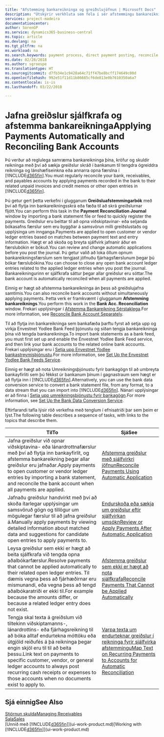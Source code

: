 ```yaml
---
title: "Afstemming bankareikninga og greiðslujöfnun | Microsoft Docs"
description: "Útskýrir verkhluta sem fela í sér afstemmingu bankareikninga, krafna og skulda reikninga, bókanir inngreiðslna og útgjalda og sjálfvirka greiðslujöfnun."
services: project-madeira
documentationcenter: 
author: SorenGP
ms.service: dynamics365-business-central
ms.topic: article
ms.devlang: na
ms.tgt_pltfrm: na
ms.workload: na
ms.search.keywords: payment process, direct payment posting, reconcile payment, expenses, cash receipts
ms.date: 02/28/2018
ms.author: sgroespe
ms.translationtype: HT
ms.sourcegitcommit: d7fb34e1c9428a64c71ff47be8bcff174649c00d
ms.openlocfilehash: 992e51f11d11b86685cf6de813e0b7610350a6a7
ms.contentlocale: is-is
ms.lasthandoff: 03/22/2018

---
```

# <a name="applying-payments-automatically-and-reconciling-bank-accounts"></a><span data-ttu-id="1963b-103">Jafna greiðslur sjálfkrafa og afstemma bankareikninga</span><span class="sxs-lookup"><span data-stu-id="1963b-103">Applying Payments Automatically and Reconciling Bank Accounts</span></span>
<span data-ttu-id="1963b-104">Þú verður að reglulega samræma bankareikninga þína, kröfur og skuldir reikninga með því að sækja greiðslur skráð í bankanum til tengdra ógreiddra reikninga og lánshæfiseinkna eða annarra opna færslna í [!INCLUDE[d365fin](includes/d365fin_long_md.md)].</span><span class="sxs-lookup"><span data-stu-id="1963b-104">You must regularly reconcile your bank, receivables, and payables accounts by applying payments recorded in the bank to their related unpaid invoices and credit memos or other open entries in [!INCLUDE[d365fin](includes/d365fin_long_md.md)].</span></span>  

<span data-ttu-id="1963b-105">Þú getur gert þetta verkefni í glugganum **Greiðsluafstemmingarbók** með því að flytja inn bankareikningsskrá eða fæða til að skrá greiðslurnar fljótt.</span><span class="sxs-lookup"><span data-stu-id="1963b-105">You can perform this task in the **Payment Reconciliation Journal** window by importing a bank statement file or feed to quickly register the payments.</span></span> <span data-ttu-id="1963b-106">Greiðslur eru beittar til að opna viðskiptavinar- eða seljanda bókasafns færslur sem eru byggðar á samsvörun milli greiðslustaðs og upplýsinga um innganga.</span><span class="sxs-lookup"><span data-stu-id="1963b-106">Payments are applied to open customer or vendor ledger entries based on matches between payment text and entry information.</span></span> <span data-ttu-id="1963b-107">Hægt er að skoða og breyta sjálfvirk jafnanir áður en færslubókin er bókuð.</span><span class="sxs-lookup"><span data-stu-id="1963b-107">You can review and change automatic applications before you post the journal.</span></span> <span data-ttu-id="1963b-108">Þú getur valið að loka öllum opnum bankareikningsfærslum sem tengjast jöfnuðu fjárhagsfærslunum þegar þú bókar færslubókina.</span><span class="sxs-lookup"><span data-stu-id="1963b-108">You can choose to close any open bank account ledger entries related to the applied ledger entries when you post the journal.</span></span> <span data-ttu-id="1963b-109">Bankareikningurinn er sjálfkrafa sáttur þegar allar greiðslur eru sóttar.</span><span class="sxs-lookup"><span data-stu-id="1963b-109">The bank account is automatically reconciled when all payments are applied.</span></span>

<span data-ttu-id="1963b-110">Einnig er hægt að afstemma bankareikninga án þess að greiðslujafna samtímis.</span><span class="sxs-lookup"><span data-stu-id="1963b-110">You can also reconcile bank accounts without simultaneously applying payments.</span></span> <span data-ttu-id="1963b-111">Þetta verk er framkvæmt í glugganum **Afstemming bankareiknings**.</span><span class="sxs-lookup"><span data-stu-id="1963b-111">You perform this work in the **Bank Acc. Reconciliation** window.</span></span> <span data-ttu-id="1963b-112">Frekari upplýsingar í [Afstemma Bankareikning Sérstaklega](bank-how-reconcile-bank-accounts-separately.md).</span><span class="sxs-lookup"><span data-stu-id="1963b-112">For more information, see [Reconcile Bank Account Separately](bank-how-reconcile-bank-accounts-separately.md).</span></span>   

<span data-ttu-id="1963b-113">Til að flytja inn bankareikninga sem bankafæða þarftu fyrst að setja upp og virkja Envestnet Yodlee Bank Feed þjónustu og síðan tengja bankareikninga þína við tengda bankareikninga.</span><span class="sxs-lookup"><span data-stu-id="1963b-113">To import bank statements as a bank feed, you must first set up and enable the Envestnet Yodlee Bank Feed service, and then link your bank accounts to the related online bank accounts.</span></span> <span data-ttu-id="1963b-114">Frekari upplýsingar eru í [Setja upp Envestnet Yodlee bankastreymisþjónustu](bank-how-setup-bank-statement-service.md).</span><span class="sxs-lookup"><span data-stu-id="1963b-114">For more information, see [Set Up the Envestnet Yodlee Bank Feeds Service](bank-how-setup-bank-statement-service.md).</span></span>  

<span data-ttu-id="1963b-115">Einnig er hægt að nota Umreikningsþjónustu fyrir bankagögn til að umbreyta bankayfirliti sem þú fékkst úr bankanum þínum í gagnastraum sem hægt er að flytja inn í [!INCLUDE[d365fin](includes/d365fin_long_md.md)].</span><span class="sxs-lookup"><span data-stu-id="1963b-115">Alternatively, you can use the bank data conversion service to convert a bank statement file, from any format, to a data stream that you can import into [!INCLUDE[d365fin](includes/d365fin_long_md.md)].</span></span> <span data-ttu-id="1963b-116">Nánari upplýsingar er að finna í [Setja upp umreikningsþjónustu fyrir bankagögn](bank-how-setup-bank-data-conversion-service.md).</span><span class="sxs-lookup"><span data-stu-id="1963b-116">For more information, see [Set Up the Bank Data Conversion Service](bank-how-setup-bank-data-conversion-service.md).</span></span>  

<span data-ttu-id="1963b-117">Eftirfarandi tafla lýsir röð verkefna með tenglum í efnisatriði þar sem þeim er lýst.</span><span class="sxs-lookup"><span data-stu-id="1963b-117">The following table describes a sequence of tasks, with links to the topics that describe them.</span></span>  

| <span data-ttu-id="1963b-118">Til</span><span class="sxs-lookup"><span data-stu-id="1963b-118">To</span></span> | <span data-ttu-id="1963b-119">Sjá</span><span class="sxs-lookup"><span data-stu-id="1963b-119">See</span></span> |
| --- | --- |
| <span data-ttu-id="1963b-120">Jafna greiðslur við opnar viðskiptavina- eða lánardrottnafærslur með því að flytja inn bankayfirlit, og afstemma bankareikning þegar allar greiðslur eru jafnaðar.</span><span class="sxs-lookup"><span data-stu-id="1963b-120">Apply payments to open customer or vendor ledger entries by importing a bank statement, and reconcile the bank account when all payments are applied.</span></span> |[<span data-ttu-id="1963b-121">Afstemma greiðslur með sjálfvirkri jöfnun</span><span class="sxs-lookup"><span data-stu-id="1963b-121">Reconcile Payments Using Automatic Application</span></span>](receivables-how-reconcile-payments-auto-application.md) |
| <span data-ttu-id="1963b-122">Jafnaðu greiðslur handvirkt með því að skoða ítarlegar upplýsingar um samsvöruð gögn og tillögur um mögulegar færslur til að jafna greiðslur á.</span><span class="sxs-lookup"><span data-stu-id="1963b-122">Manually apply payments by viewing detailed information about matched data and suggestions for candidate open entries to apply payments to.</span></span> |[<span data-ttu-id="1963b-123">Endurskoða eða sækja um greiðslur eftir sjálfvirkan umsókn</span><span class="sxs-lookup"><span data-stu-id="1963b-123">Review or Apply Payments After Automatic Application</span></span>](receivables-how-review-apply-payments-auto-application.md) |
| <span data-ttu-id="1963b-124">Leysa greiðslur sem ekki er hægt að beita sjálfkrafa við tengda opna aðalbókarfærslur.</span><span class="sxs-lookup"><span data-stu-id="1963b-124">Resolve payments that cannot be applied automatically to their related open ledger entries.</span></span> <span data-ttu-id="1963b-125">Til dæmis vegna þess að fjárhæðirnar eru mismunandi, eða vegna þess að tengd aðalbókaratriði er ekki til.</span><span class="sxs-lookup"><span data-stu-id="1963b-125">For example because the amounts differ, or because a related ledger entry does not exist.</span></span> |[<span data-ttu-id="1963b-126">Afstemma greiðslur sem ekki er hægt að nota sjálfkrafa</span><span class="sxs-lookup"><span data-stu-id="1963b-126">Reconcile Payments That Cannot be Applied Automatically</span></span>](receivables-how-reconcile-payments-cannot-apply-auto.md) |
| <span data-ttu-id="1963b-127">Tengja skal texta á greiðslum við tiltekinn viðskiptamanns-, lánardrottins- eða fjárhagsreikning til að bóka alltaf endurtekna móttöku eða útgjöld reiðufés á þá reikninga þegar engin skjöl eru til til að beita þessu.</span><span class="sxs-lookup"><span data-stu-id="1963b-127">Link text on payments to specific customer, vendor, or general ledger accounts to always post recurring cash receipts or expenses to those accounts when no documents exist to apply to.</span></span> |[<span data-ttu-id="1963b-128">Varpa texta um endurteknar greiðslur í reikninga fyrir sjálfvirka afstemmingu</span><span class="sxs-lookup"><span data-stu-id="1963b-128">Map Text on Recurring Payments to Accounts for Automatic Reconciliation</span></span>](receivables-how-map-text-recurring-payments-accounts-auto-reconcilliation.md) |

## <a name="see-also"></a><span data-ttu-id="1963b-129">Sjá einnig</span><span class="sxs-lookup"><span data-stu-id="1963b-129">See Also</span></span>
[<span data-ttu-id="1963b-130">Stjórnun skulda</span><span class="sxs-lookup"><span data-stu-id="1963b-130">Managing Receivables</span></span>](receivables-manage-receivables.md)  
[<span data-ttu-id="1963b-131">Sala</span><span class="sxs-lookup"><span data-stu-id="1963b-131">Sales</span></span>](sales-manage-sales.md)  
<span data-ttu-id="1963b-132">[Unnið með [!INCLUDE[d365fin](includes/d365fin_md.md)]](ui-work-product.md)</span><span class="sxs-lookup"><span data-stu-id="1963b-132">[Working with [!INCLUDE[d365fin](includes/d365fin_md.md)]](ui-work-product.md)</span></span>

